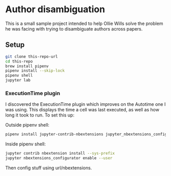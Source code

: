 # Author disambiguation

This is a small sample project intended to help Ollie Wills solve the problem he was facing with trying to disambiguate authors across papers.

## Setup

```bash
git clone this-repo-url
cd this-repo
brew install pipenv
pipenv install --skip-lock
pipenv shell
jupyter lab
```

### ExecutionTime plugin

I discovered the ExecutionTime plugin which improves on the Autotime one I was using. This displays the time a cell was last executed, as well as how long it took to run. To set this up:

Outside pipenv shell:

```bash
pipenv install jupyter-contrib-nbextensions jupyter_nbextensions_configurator
```

Inside pipenv shell:

```bash
jupyter contrib nbextension install --sys-prefix
jupyter nbextensions_configurator enable --user
```

Then config stuff using url/nbextensions.